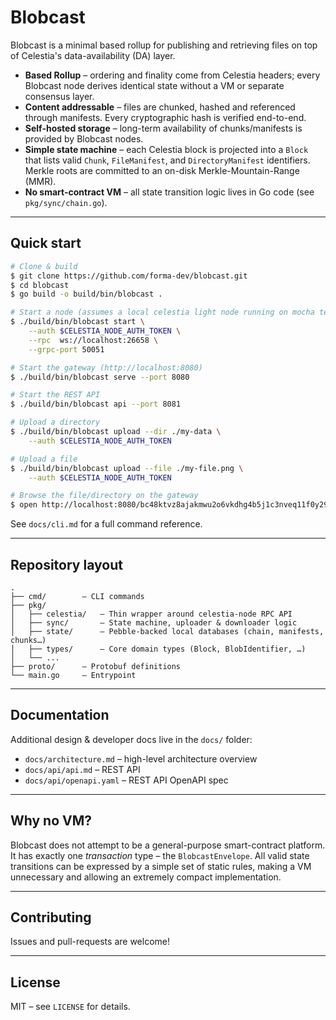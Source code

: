 # Blobcast

Blobcast is a minimal based rollup for publishing and retrieving files on top of Celestia's data-availability (DA) layer.

* **Based Rollup** – ordering and finality come from Celestia headers; every Blobcast node derives identical state without a VM or separate consensus layer.
* **Content addressable** – files are chunked, hashed and referenced through manifests. Every cryptographic hash is verified end-to-end.
* **Self-hosted storage** – long-term availability of chunks/manifests is provided by Blobcast nodes.
* **Simple state machine** – each Celestia block is projected into a `Block` that lists valid `Chunk`, `FileManifest`, and `DirectoryManifest` identifiers.  Merkle roots are committed to an on-disk Merkle-Mountain-Range (MMR).
* **No smart-contract VM** – all state transition logic lives in Go code (see `pkg/sync/chain.go`).

---

## Quick start

```bash
# Clone & build
$ git clone https://github.com/forma-dev/blobcast.git
$ cd blobcast
$ go build -o build/bin/blobcast .

# Start a node (assumes a local celestia light node running on mocha testnet)
$ ./build/bin/blobcast start \
    --auth $CELESTIA_NODE_AUTH_TOKEN \
    --rpc  ws://localhost:26658 \
    --grpc-port 50051

# Start the gateway (http://localhost:8080)
$ ./build/bin/blobcast serve --port 8080

# Start the REST API
$ ./build/bin/blobcast api --port 8081

# Upload a directory
$ ./build/bin/blobcast upload --dir ./my-data \
    --auth $CELESTIA_NODE_AUTH_TOKEN

# Upload a file
$ ./build/bin/blobcast upload --file ./my-file.png \
    --auth $CELESTIA_NODE_AUTH_TOKEN

# Browse the file/directory on the gateway
$ open http://localhost:8080/bc48ktvz8ajakmwu2o6vkdhg4b5j1c3nveq11f0y29xkqe7hzdjmvsxdfdnco4
```

See `docs/cli.md` for a full command reference.

---

## Repository layout

```text
.
├── cmd/        – CLI commands
├── pkg/
│   ├── celestia/   – Thin wrapper around celestia-node RPC API
│   ├── sync/       – State machine, uploader & downloader logic
│   ├── state/      – Pebble-backed local databases (chain, manifests, chunks…)
│   ├── types/      – Core domain types (Block, BlobIdentifier, …)
│   └── ...
├── proto/      – Protobuf definitions
└── main.go     – Entrypoint
```

---

## Documentation

Additional design & developer docs live in the `docs/` folder:

* `docs/architecture.md` – high-level architecture overview
* `docs/api/api.md` – REST API
* `docs/api/openapi.yaml` – REST API OpenAPI spec

---

## Why no VM?

Blobcast does not attempt to be a general-purpose smart-contract platform. It has exactly one *transaction* type – the `BlobcastEnvelope`. All valid state transitions can be expressed by a simple set of static rules, making a VM unnecessary and allowing an extremely compact implementation.

---

## Contributing

Issues and pull-requests are welcome!

---

## License

MIT – see `LICENSE` for details.
